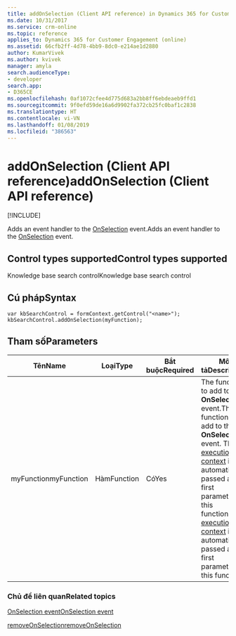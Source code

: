 ```yaml
---
title: addOnSelection (Client API reference) in Dynamics 365 for Customer Engagement| MicrosoftDocs
ms.date: 10/31/2017
ms.service: crm-online
ms.topic: reference
applies_to: Dynamics 365 for Customer Engagement (online)
ms.assetid: 66cfb2ff-4d78-4bb9-8dc0-e214ae1d2880
author: KumarVivek
ms.author: kvivek
manager: amyla
search.audienceType:
- developer
search.app:
- D365CE
ms.openlocfilehash: 0af1072cfee4d775d683a2bb8ff6ebdeaeb9ffd1
ms.sourcegitcommit: 9f0efd59de16a6d9902fa372cb25fc0baf1c2838
ms.translationtype: HT
ms.contentlocale: vi-VN
ms.lasthandoff: 01/08/2019
ms.locfileid: "386563"
---
```

# <a name="addonselection-client-api-reference"></a><span data-ttu-id="ddb29-102">addOnSelection (Client API reference)</span><span class="sxs-lookup"><span data-stu-id="ddb29-102">addOnSelection (Client API reference)</span></span>

[!INCLUDE[](../../../../includes/cc_applies_to_update_9_0_0.md)]

<span data-ttu-id="ddb29-103">Adds an event handler to the [OnSelection](../events/onselection.md) event.</span><span class="sxs-lookup"><span data-stu-id="ddb29-103">Adds an event handler to the [OnSelection](../events/onselection.md) event.</span></span> 

## <a name="control-types-supported"></a><span data-ttu-id="ddb29-104">Control types supported</span><span class="sxs-lookup"><span data-stu-id="ddb29-104">Control types supported</span></span>

<span data-ttu-id="ddb29-105">Knowledge base search control</span><span class="sxs-lookup"><span data-stu-id="ddb29-105">Knowledge base search control</span></span>

## <a name="syntax"></a><span data-ttu-id="ddb29-106">Cú pháp</span><span class="sxs-lookup"><span data-stu-id="ddb29-106">Syntax</span></span>

```
var kbSearchControl = formContext.getControl("<name>");
kbSearchControl.addOnSelection(myFunction);
```

## <a name="parameters"></a><span data-ttu-id="ddb29-107">Tham số</span><span class="sxs-lookup"><span data-stu-id="ddb29-107">Parameters</span></span>

|<span data-ttu-id="ddb29-108">Tên</span><span class="sxs-lookup"><span data-stu-id="ddb29-108">Name</span></span> | <span data-ttu-id="ddb29-109">Loại</span><span class="sxs-lookup"><span data-stu-id="ddb29-109">Type</span></span> | <span data-ttu-id="ddb29-110">Bắt buộc</span><span class="sxs-lookup"><span data-stu-id="ddb29-110">Required</span></span> | <span data-ttu-id="ddb29-111">Mô tả</span><span class="sxs-lookup"><span data-stu-id="ddb29-111">Description</span></span>|
|--|--|--|--|
|<span data-ttu-id="ddb29-112">myFunction</span><span class="sxs-lookup"><span data-stu-id="ddb29-112">myFunction</span></span> |<span data-ttu-id="ddb29-113">Hàm</span><span class="sxs-lookup"><span data-stu-id="ddb29-113">Function</span></span> |<span data-ttu-id="ddb29-114">Có</span><span class="sxs-lookup"><span data-stu-id="ddb29-114">Yes</span></span>|<span data-ttu-id="ddb29-115">The function to add to the **OnSelection** event.</span><span class="sxs-lookup"><span data-stu-id="ddb29-115">The function to add to the **OnSelection** event.</span></span> <span data-ttu-id="ddb29-116">The [execution context](../../clientapi-execution-context.md) is automatically passed as the first parameter to this function.</span><span class="sxs-lookup"><span data-stu-id="ddb29-116">The [execution context](../../clientapi-execution-context.md) is automatically passed as the first parameter to this function.</span></span>|

### <a name="related-topics"></a><span data-ttu-id="ddb29-117">Chủ đề liên quan</span><span class="sxs-lookup"><span data-stu-id="ddb29-117">Related topics</span></span>

[<span data-ttu-id="ddb29-118">OnSelection event</span><span class="sxs-lookup"><span data-stu-id="ddb29-118">OnSelection event</span></span>](../events/onselection.md)

[<span data-ttu-id="ddb29-119">removeOnSelection</span><span class="sxs-lookup"><span data-stu-id="ddb29-119">removeOnSelection</span></span>](removeOnSelection.md)
